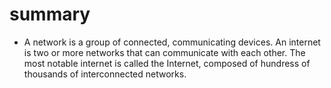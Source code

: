 # summary
 - A network is a group of connected, communicating devices. An internet is two or more networks that can communicate with each other. The most notable internet is called the Internet, composed of hundress of thousands of interconnected networks.
